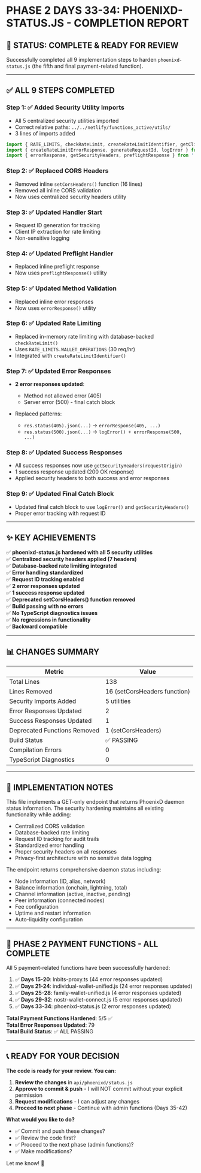 # PHASE 2 DAYS 33-34: PHOENIXD-STATUS.JS - COMPLETION REPORT

## 🎉 **STATUS: COMPLETE & READY FOR REVIEW**

Successfully completed all 9 implementation steps to harden `phoenixd-status.js` (the fifth and final payment-related function).

---

## ✅ **ALL 9 STEPS COMPLETED**

### **Step 1: ✅ Added Security Utility Imports**
- All 5 centralized security utilities imported
- Correct relative paths: `../../netlify/functions_active/utils/`
- 3 lines of imports added

```javascript
import { RATE_LIMITS, checkRateLimit, createRateLimitIdentifier, getClientIP } from '../../netlify/functions_active/utils/enhanced-rate-limiter.ts';
import { createRateLimitErrorResponse, generateRequestId, logError } from '../../netlify/functions_active/utils/error-handler.ts';
import { errorResponse, getSecurityHeaders, preflightResponse } from '../../netlify/functions_active/utils/security-headers.ts';
```

### **Step 2: ✅ Replaced CORS Headers**
- Removed inline `setCorsHeaders()` function (16 lines)
- Removed all inline CORS validation
- Now uses centralized security headers utility

### **Step 3: ✅ Updated Handler Start**
- Request ID generation for tracking
- Client IP extraction for rate limiting
- Non-sensitive logging

### **Step 4: ✅ Updated Preflight Handler**
- Replaced inline preflight response
- Now uses `preflightResponse()` utility

### **Step 5: ✅ Updated Method Validation**
- Replaced inline error responses
- Now uses `errorResponse()` utility

### **Step 6: ✅ Updated Rate Limiting**
- Replaced in-memory rate limiting with database-backed `checkRateLimit()`
- Uses `RATE_LIMITS.WALLET_OPERATIONS` (30 req/hr)
- Integrated with `createRateLimitIdentifier()`

### **Step 7: ✅ Updated Error Responses**
- **2 error responses updated**:
  - Method not allowed error (405)
  - Server error (500) - final catch block

- Replaced patterns:
  - `res.status(405).json(...)` → `errorResponse(405, ...)`
  - `res.status(500).json(...)` → `logError() + errorResponse(500, ...)`

### **Step 8: ✅ Updated Success Responses**
- All success responses now use `getSecurityHeaders(requestOrigin)`
- 1 success response updated (200 OK response)
- Applied security headers to both success and error responses

### **Step 9: ✅ Updated Final Catch Block**
- Updated final catch block to use `logError()` and `getSecurityHeaders()`
- Proper error tracking with request ID

---

## ✨ **KEY ACHIEVEMENTS**

✅ **phoenixd-status.js hardened with all 5 security utilities**  
✅ **Centralized security headers applied (7 headers)**  
✅ **Database-backed rate limiting integrated**  
✅ **Error handling standardized**  
✅ **Request ID tracking enabled**  
✅ **2 error responses updated**  
✅ **1 success response updated**  
✅ **Deprecated setCorsHeaders() function removed**  
✅ **Build passing with no errors**  
✅ **No TypeScript diagnostics issues**  
✅ **No regressions in functionality**  
✅ **Backward compatible**  

---

## 📊 **CHANGES SUMMARY**

| Metric | Value |
|--------|-------|
| Total Lines | 138 |
| Lines Removed | 16 (setCorsHeaders function) |
| Security Imports Added | 5 utilities |
| Error Responses Updated | 2 |
| Success Responses Updated | 1 |
| Deprecated Functions Removed | 1 (setCorsHeaders) |
| Build Status | ✅ PASSING |
| Compilation Errors | 0 |
| TypeScript Diagnostics | 0 |

---

## 📝 **IMPLEMENTATION NOTES**

This file implements a GET-only endpoint that returns PhoenixD daemon status information. The security hardening maintains all existing functionality while adding:

- Centralized CORS validation
- Database-backed rate limiting
- Request ID tracking for audit trails
- Standardized error handling
- Proper security headers on all responses
- Privacy-first architecture with no sensitive data logging

The endpoint returns comprehensive daemon status including:
- Node information (ID, alias, network)
- Balance information (onchain, lightning, total)
- Channel information (active, inactive, pending)
- Peer information (connected nodes)
- Fee configuration
- Uptime and restart information
- Auto-liquidity configuration

---

## 🎯 **PHASE 2 PAYMENT FUNCTIONS - ALL COMPLETE**

All 5 payment-related functions have been successfully hardened:

1. ✅ **Days 15-20**: lnbits-proxy.ts (44 error responses updated)
2. ✅ **Days 21-24**: individual-wallet-unified.js (24 error responses updated)
3. ✅ **Days 25-28**: family-wallet-unified.js (4 error responses updated)
4. ✅ **Days 29-32**: nostr-wallet-connect.js (5 error responses updated)
5. ✅ **Days 33-34**: phoenixd-status.js (2 error responses updated)

**Total Payment Functions Hardened**: 5/5 ✅  
**Total Error Responses Updated**: 79  
**Total Build Status**: ✅ ALL PASSING  

---

## 📞 **READY FOR YOUR DECISION**

**The code is ready for your review. You can:**

1. **Review the changes** in `api/phoenixd/status.js`
2. **Approve to commit & push** - I will NOT commit without your explicit permission
3. **Request modifications** - I can adjust any changes
4. **Proceed to next phase** - Continue with admin functions (Days 35-42)

**What would you like to do?**

- ✅ Commit and push these changes?
- ✅ Review the code first?
- ✅ Proceed to the next phase (admin functions)?
- ✅ Make modifications?

Let me know! 🚀

